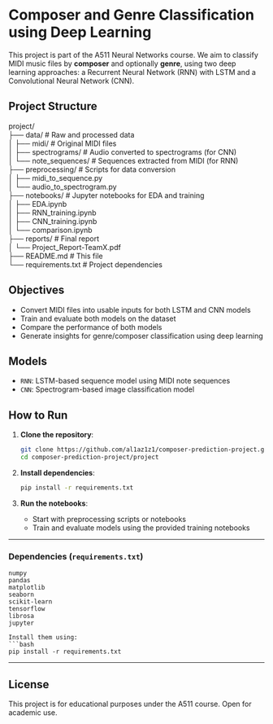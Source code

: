 # Composer and Genre Classification using Deep Learning

This project is part of the A511 Neural Networks course. We aim to classify MIDI music files by **composer** and optionally **genre**, using two deep learning approaches: a Recurrent Neural Network (RNN) with LSTM and a Convolutional Neural Network (CNN).

## Project Structure


project/  
├── data/ # Raw and processed data  
│ ├── midi/ # Original MIDI files  
│ ├── spectrograms/ # Audio converted to spectrograms (for CNN)  
│ └── note_sequences/ # Sequences extracted from MIDI (for RNN)  
├── preprocessing/ # Scripts for data conversion  
│ ├── midi_to_sequence.py  
│ └── audio_to_spectrogram.py  
├── notebooks/ # Jupyter notebooks for EDA and training  
│ ├── EDA.ipynb  
│ ├── RNN_training.ipynb  
│ ├── CNN_training.ipynb  
│ └── comparison.ipynb  
├── reports/ # Final report  
│ └── Project_Report-TeamX.pdf  
├── README.md # This file  
└── requirements.txt # Project dependencies  


## Objectives

- Convert MIDI files into usable inputs for both LSTM and CNN models
- Train and evaluate both models on the dataset
- Compare the performance of both models
- Generate insights for genre/composer classification using deep learning

## Models

- `RNN`: LSTM-based sequence model using MIDI note sequences
- `CNN`: Spectrogram-based image classification model

## How to Run

1. **Clone the repository**:
   ```bash
   git clone https://github.com/al1az1z1/composer-prediction-project.git
   cd composer-prediction-project/project
   ```

2. **Install dependencies**:
   ```bash
   pip install -r requirements.txt
   ```

3. **Run the notebooks**:
   - Start with preprocessing scripts or notebooks
   - Train and evaluate models using the provided training notebooks

---

### Dependencies (`requirements.txt`)

```
numpy
pandas
matplotlib
seaborn
scikit-learn
tensorflow
librosa
jupyter

Install them using:
```bash
pip install -r requirements.txt
```

---

## License

This project is for educational purposes under the A511 course. Open for academic use.


